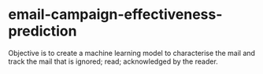 # email-campaign-effectiveness-prediction
Objective is to create a machine learning model to characterise the mail and track the mail that is ignored; read; acknowledged by the reader.
